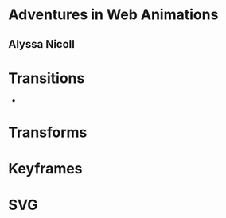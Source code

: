 # Adventures in Web Animations
## Alyssa Nicoll


# Transitions
-


# Transforms

# Keyframes

# SVG
